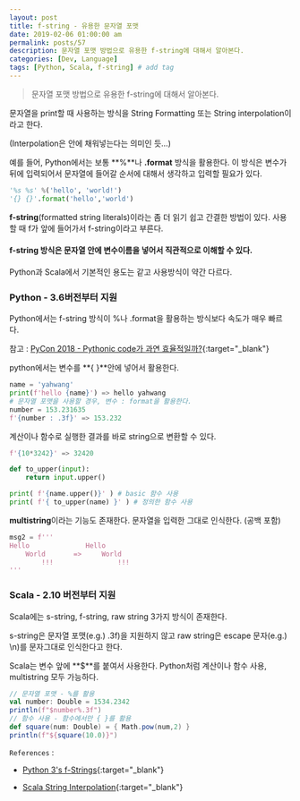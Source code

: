 ```yaml
---
layout: post
title: f-string - 유용한 문자열 포맷
date: 2019-02-06 01:00:00 am
permalink: posts/57
description: 문자열 포맷 방법으로 유용한 f-string에 대해서 알아본다.
categories: [Dev, Language]
tags: [Python, Scala, f-string] # add tag
---
```


> 문자열 포맷 방법으로 유용한 f-string에 대해서 알아본다.

문자열을 print할 때 사용하는 방식을 String Formatting 또는 String interpolation이라고 한다.

(Interpolation은 안에 채워넣는다는 의미인 듯...)

예를 들어, Python에서는 보통 **%**나 **.format** 방식을 활용한다. 이 방식은 변수가 뒤에 입력되어서 문자열에 들어갈 순서에 대해서 생각하고 입력할 필요가 있다.

``` python
'%s %s' %('hello', 'world!') 
'{} {}'.format('hello','world')
```

**f-string**(formatted string literals)이라는 좀 더 읽기 쉽고 간결한 방법이 있다. 사용할 때 f가 앞에 들어가서 f-string이라고 부른다.

#### f-string 방식은 문자열 안에 변수이름을 넣어서 직관적으로 이해할 수 있다. 

Python과 Scala에서 기본적인 용도는 같고 사용방식이 약간 다르다.

### Python - 3.6버전부터 지원

Python에서는 f-string 방식이 %나 .format을 활용하는 방식보다 속도가 매우 빠르다.

참고 : [PyCon 2018 - Pythonic code가 과연 효율적일까?](https://www.youtube.com/watch?v=Txz7K6Zc-_M){:target="_blank"}

python에서는 변수를 **{ }**안에 넣어서 활용한다.

``` python
name = 'yahwang'
print(f'hello {name}') => hello yahwang
# 문자열 포맷을 사용할 경우, 변수 : format을 활용한다.
number = 153.231635
f'{number : .3f}' => 153.232
```

계산이나 함수로 실행한 결과를 바로 string으로 변환할 수 있다.

``` python
f'{10*3242}' => 32420

def to_upper(input):
    return input.upper()

print( f'{name.upper()}' ) # basic 함수 사용
print( f'{ to_upper(name) }' ) # 정의한 함수 사용
```

**multistring**이라는 기능도 존재한다. 문자열을 입력한 그대로 인식한다. (공백 포함)

``` python
msg2 = f'''
Hello              Hello
    World       =>     World
        !!!                !!!
'''
```

### Scala - 2.10 버전부터 지원

Scala에는 s-string, f-string, raw string 3가지 방식이 존재한다.

s-string은 문자열 포맷(e.g.) .3f)을 지원하지 않고 raw string은 escape 문자(e.g.) \n)를 문자그대로 인식한다고 한다.

Scala는 변수 앞에 **$**를 붙여서 사용한다. Python처럼 계산이나 함수 사용, multistring 모두 가능하다.

``` scala
// 문자열 포맷 - %를 활용
val number: Double = 1534.2342
println(f"$number%.3f")
// 함수 사용 - 함수에서만 { }를 활용
def square(num: Double) = { Math.pow(num,2) }
println(f"${square(10.0)}")
```

`References` : 

* [Python 3's f-Strings](https://realpython.com/python-f-strings/){:target="_blank"}

* [Scala String Interpolation](https://data-flair.training/blogs/scala-string-interpolation/){:target="_blank"}
